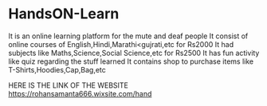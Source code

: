 # HandsON-Learn
It is an online learning platform for the mute and deaf people
It consist of online courses of English,Hindi,Marathi<gujrati,etc for Rs2000
It had subjects like Maths,Science,Social Science,etc for Rs2500
It has fun activity like quiz regarding the stuff learned 
It contains shop to purchase items like T-Shirts,Hoodies,Cap,Bag,etc


HERE IS THE LINK OF THE WEBSITE
https://rohansamanta666.wixsite.com/hand
